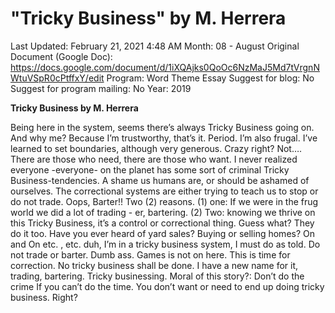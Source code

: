 # "Tricky Business" by M. Herrera

Last Updated: February 21, 2021 4:48 AM
Month: 08 - August
Original Document (Google Doc): https://docs.google.com/document/d/1iXQAjks0QoOc6NzMaJ5Md7tVrgnNWtuVSpR0cPtffxY/edit
Program: Word Theme Essay
Suggest for blog: No
Suggest for program mailing: No
Year: 2019

**Tricky Business by M. Herrera**

Being here in the system, seems there’s always Tricky Business going on. And why me? Because I’m trustworthy, that’s it. Period. I’m also frugal. I’ve learned to set boundaries, although very generous. Crazy right? Not…. There are those who need, there are those who want. I never realized everyone -everyone- on the planet has some sort of criminal Tricky Business-tendencies. A shame us humans are, or should be ashamed of ourselves. The correctional systems are either trying to teach us to stop or do not trade. Oops, Barter!! Two (2) reasons. (1) one: If we were in the frug world we did a lot of trading - er, bartering. (2) Two: knowing we thrive on this Tricky Business, it’s a control or correctional thing. Guess what? They do it too. Have you ever heard of yard sales? Buying or selling homes? On and On etc. , etc. duh, I’m in a tricky business system, I must do as told. Do not trade or barter. Dumb ass. Games is not on here. This is time for correction. No tricky business shall be done. I have a new name for it, trading, bartering. Tricky businessing. Moral of this story?: Don’t do the crime If you can’t do the time. You don’t want or need to end up doing tricky business. Right?